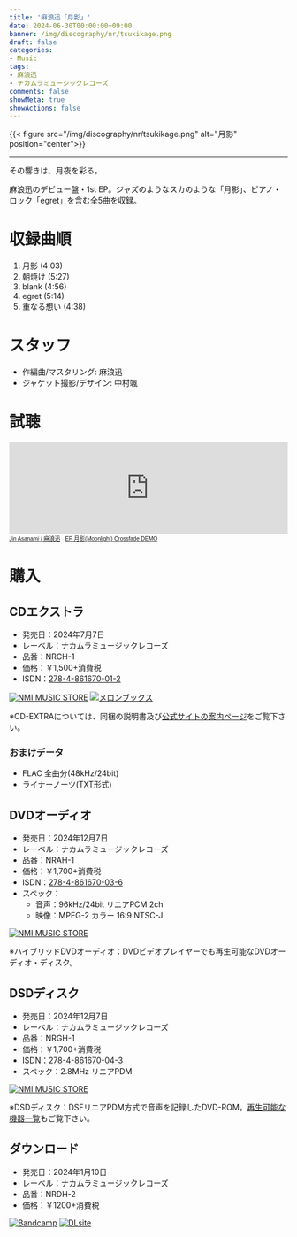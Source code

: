 ```yaml
---
title: '麻浪迅「月影」'
date: 2024-06-30T00:00:00+09:00
banner: /img/discography/nr/tsukikage.png
draft: false
categories:
- Music
tags:
- 麻浪迅
- ナカムラミュージックレコーズ
comments: false
showMeta: true
showActions: false
---
```


{{< figure src="/img/discography/nr/tsukikage.png" alt="月影" position="center">}}

-----

その響きは、月夜を彩る。

麻浪迅のデビュー盤・1st EP。ジャズのようなスカのような「月影」、ピアノ・ロック「egret」を含む全5曲を収録。

# 収録曲順
1. 月影 (4:03)
2. 朝焼け (5:27)
3. blank (4:56)
4. egret (5:14)
5. 重なる想い (4:38)

# スタッフ
- 作編曲/マスタリング: 麻浪迅
- ジャケット撮影/デザイン: 中村颯

# 試聴
<iframe width="100%" height="166" scrolling="no" frameborder="no" allow="autoplay" src="https://w.soundcloud.com/player/?url=https%3A//api.soundcloud.com/tracks/1848327477&color=%23ff5500&auto_play=false&hide_related=false&show_comments=true&show_user=true&show_reposts=false&show_teaser=true"></iframe><div style="font-size: 10px; color: #cccccc;line-break: anywhere;word-break: normal;overflow: hidden;white-space: nowrap;text-overflow: ellipsis; font-family: Interstate,Lucida Grande,Lucida Sans Unicode,Lucida Sans,Garuda,Verdana,Tahoma,sans-serif;font-weight: 100;"><a href="https://soundcloud.com/hayatehay" title="Jin Asanami / 麻浪迅" target="_blank">Jin Asanami / 麻浪迅</a> · <a href="https://soundcloud.com/hayatehay/tsukikage-crossfade" title="EP 月影(Moonlight) Crossfade DEMO" target="_blank">EP 月影(Moonlight) Crossfade DEMO</a></div>

# 購入
## CDエクストラ
- 発売日：2024年7月7日
- レーベル：ナカムラミュージックレコーズ
- 品番：NRCH-1
- 価格：￥1,500+消費税
- ISDN：[278-4-861670-01-2](https://isdn.jp/2784861670012)

<a href="https://nmimusic.booth.pm/items/5865685" target="_blank"><img src="/img/banner/nmi_music_store.png" alt="NMI MUSIC STORE"></a>
<a href="https://www.melonbooks.co.jp/detail/detail.php?product_id=2527472" target="_blank"><img src="/img/banner/melon_banner.gif" alt="メロンブックス"></a>

※CD-EXTRAについては、同梱の説明書及び[公式サイトの案内ページ](https://nmimusic.github.io/cdextra/)をご覧下さい。

### おまけデータ
- FLAC 全曲分(48kHz/24bit)
- ライナーノーツ(TXT形式)

## DVDオーディオ
- 発売日：2024年12月7日
- レーベル：ナカムラミュージックレコーズ
- 品番：NRAH-1
- 価格：￥1,700+消費税
- ISDN：[278-4-861670-03-6](https://isdn.jp/2784861670036)
- スペック：
    - 音声：96kHz/24bit リニアPCM 2ch
    - 映像：MPEG-2 カラー 16:9  NTSC-J

<a href="https://nmimusic.booth.pm/items/6320823" target="_blank"><img src="/img/banner/nmi_music_store.png" alt="NMI MUSIC STORE"></a>

※ハイブリッドDVDオーディオ：DVDビデオプレイヤーでも再生可能なDVDオーディオ・ディスク。

## DSDディスク
- 発売日：2024年12月7日
- レーベル：ナカムラミュージックレコーズ
- 品番：NRGH-1
- 価格：￥1,700+消費税
- ISDN：[278-4-861670-04-3](https://isdn.jp/2784861670043)
- スペック：2.8MHz リニアPDM

<a href="https://nmimusic.booth.pm/items/6308487" target="_blank"><img src="/img/banner/nmi_music_store.png" alt="NMI MUSIC STORE"></a>

※DSDディスク：DSFリニアPDM方式で音声を記録したDVD-ROM。[再生可能な機器一覧](https://nmimusic.github.io/dsd-disc-compatible-list)もご覧下さい。

## ダウンロード
- 発売日：2024年1月10日
- レーベル：ナカムラミュージックレコーズ
- 品番：NRDH-2
- 価格：￥1200+消費税

<a href="https://jinasanami.bandcamp.com/album/tsukikage" target="_blank"><img src="/img/banner/bandcamp.png" alt="Bandcamp"></a>
<a href="https://www.dlsite.com/home/work/=/product_id/RJ01349990.html" target="_blank"><img src="/img/banner/dlsite.jpg" alt="DLsite"></a>
